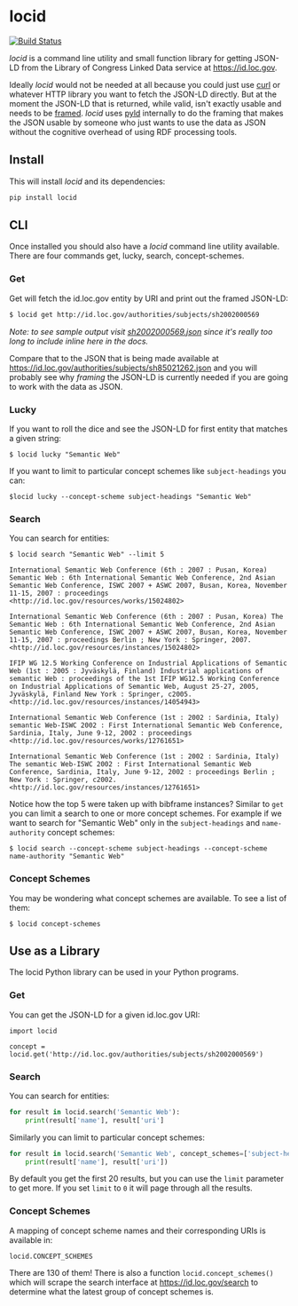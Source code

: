 # locid 

[![Build Status](https://github.com/edsu/locid/actions/workflows/test.yml/badge.svg)](https://github.com/edsu/locid/actions/workflows/test.yml)


*locid* is a command line utility and small function library for getting JSON-LD from the Library of Congress Linked Data service at https://id.loc.gov.

Ideally *locid* would not be needed at all because you could just use [curl](https://curl.se/) or whatever HTTP library you want to fetch the JSON-LD directly. But at the moment the JSON-LD that is returned, while valid, isn't exactly usable and needs to be [framed](https://www.w3.org/TR/json-ld11-framing/). *locid* uses [pyld] internally to do the framing that makes the JSON usable by someone who just wants to use the data as JSON without the cognitive overhead of using RDF processing tools.

## Install

This will install *locid* and its dependencies:

```bash
pip install locid
```

## CLI

Once installed you should also have a *locid* command line utility available. There are four commands get, lucky, search, concept-schemes.

### Get

Get will fetch the id.loc.gov entity by URI and print out the framed JSON-LD:

```bash
$ locid get http://id.loc.gov/authorities/subjects/sh2002000569
```

*Note: to see sample output visit [sh2002000569.json](examples/sh2002000569.json) since it's really too long to include inline here in the docs.*

Compare that to the JSON that is being made available at https://id.loc.gov/authorities/subjects/sh85021262.json and you will probably see why *framing* the JSON-LD is currently needed if you are going to work with the data as JSON.

### Lucky

If you want to roll the dice and see the JSON-LD for first entity that matches a given string:

```
$ locid lucky "Semantic Web"
```

If you want to limit to particular concept schemes like `subject-headings` you can:

```
$locid lucky --concept-scheme subject-headings "Semantic Web"
```

### Search

You can search for entities:

```
$ locid search "Semantic Web" --limit 5

International Semantic Web Conference (6th : 2007 : Pusan, Korea) Semantic Web : 6th International Semantic Web Conference, 2nd Asian Semantic Web Conference, ISWC 2007 + ASWC 2007, Busan, Korea, November 11-15, 2007 : proceedings
<http://id.loc.gov/resources/works/15024802>

International Semantic Web Conference (6th : 2007 : Pusan, Korea) The Semantic Web : 6th International Semantic Web Conference, 2nd Asian Semantic Web Conference, ISWC 2007 + ASWC 2007, Busan, Korea, November 11-15, 2007 : proceedings Berlin ; New York : Springer, 2007.
<http://id.loc.gov/resources/instances/15024802>

IFIP WG 12.5 Working Conference on Industrial Applications of Semantic Web (1st : 2005 : Jyväskylä, Finland) Industrial applications of semantic Web : proceedings of the 1st IFIP WG12.5 Working Conference on Industrial Applications of Semantic Web, August 25-27, 2005, Jyväskylä, Finland New York : Springer, c2005.
<http://id.loc.gov/resources/instances/14054943>

International Semantic Web Conference (1st : 2002 : Sardinia, Italy) semantic Web-ISWC 2002 : First International Semantic Web Conference, Sardinia, Italy, June 9-12, 2002 : proceedings
<http://id.loc.gov/resources/works/12761651>

International Semantic Web Conference (1st : 2002 : Sardinia, Italy) The semantic Web-ISWC 2002 : First International Semantic Web Conference, Sardinia, Italy, June 9-12, 2002 : proceedings Berlin ; New York : Springer, c2002.
<http://id.loc.gov/resources/instances/12761651>
```

Notice how the top 5 were taken up with bibframe instances? Similar to `get` you can limit a search to one or more concept schemes. For example if we want to search for "Semantic Web" only in the `subject-headings` and `name-authority` concept schemes:

```
$ locid search --concept-scheme subject-headings --concept-scheme name-authority "Semantic Web" 
```

### Concept Schemes

You may be wondering what concept schemes are available. To see a list of them:

```
$ locid concept-schemes
```

## Use as a Library

The locid Python library can be used in your Python programs.


### Get

You can get the JSON-LD for a given id.loc.gov URI:

```
import locid

concept = locid.get('http://id.loc.gov/authorities/subjects/sh2002000569')
```

### Search

You can search for entities:

```python
for result in locid.search('Semantic Web'):
    print(result['name'], result['uri']
```

Similarly you can limit to particular concept schemes:

```python
for result in locid.search('Semantic Web', concept_schemes=['subject-headings', 'name-authority']):
    print(result['name'], result['uri'])
```

By default you get the first 20 results, but you can use the `limit` parameter to get more. If you set `limit` to `0` it will page through all the results.

### Concept Schemes

A mapping of concept scheme names and their corresponding URIs is available in:

```
locid.CONCEPT_SCHEMES
```

There are 130 of them! There is also a function `locid.concept_schemes()` which will scrape the search interface at https://id.loc.gov/search to determine what the latest group of concept schemes is.

[pyld]: https://github.com/digitalbazaar/pyld
